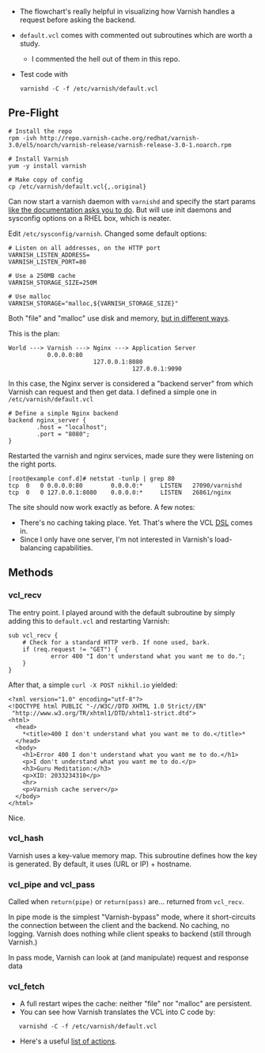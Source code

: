 *   The flowchart's really helpful in visualizing how Varnish handles a
    request before asking the backend.
*   `default.vcl` comes with commented out subroutines which are worth
    a study.
    *   I commented the hell out of them in this repo.
*   Test code with

        varnishd -C -f /etc/varnish/default.vcl

Pre-Flight
----------

    # Install the repo  
    rpm -ivh http://repo.varnish-cache.org/redhat/varnish-3.0/el5/noarch/varnish-release/varnish-release-3.0-1.noarch.rpm
      
    # Install Varnish  
    yum -y install varnish  
      
    # Make copy of config  
    cp /etc/varnish/default.vcl{,.original}

Can now start a varnish daemon with `varnishd` and specify the start
params [like the documentation asks you to
do](https://www.varnish-cache.org/docs/3.0/tutorial/starting_varnish.html).
But will use init daemons and sysconfig options on a RHEL box, which is
neater.

Edit `/etc/sysconfig/varnish`. Changed some default options:

    # Listen on all addresses, on the HTTP port  
    VARNISH_LISTEN_ADDRESS=  
    VARNISH_LISTEN_PORT=80  
    
    # Use a 250MB cache  
    VARNISH_STORAGE_SIZE=250M  
           
    # Use malloc  
    VARNISH_STORAGE="malloc,${VARNISH_STORAGE_SIZE}"

Both "file" and "malloc" use disk and memory, [but in different
ways](https://www.varnish-software.com/static/book/Tuning.html#storage-backends).

This is the plan:

    World ---> Varnish ---> Nginx ---> Application Server  
               0.0.0.0:80  
                            127.0.0.1:8080  
                                       127.0.0.1:9090

In this case, the Nginx server is considered a "backend server" from
which Varnish can request and then get data. I defined a simple one in
`/etc/varnish/default.vcl`

    # Define a simple Nginx backend
    backend nginx_server {
            .host = "localhost";
            .port = "8080";
    }

Restarted the varnish and nginx services, made sure they were listening
on the right ports.

    [root@example conf.d]# netstat -tunlp | grep 80  
    tcp  0   0 0.0.0.0:80        0.0.0.0:*     LISTEN   27090/varnishd  
    tcp  0   0 127.0.0.1:8080    0.0.0.0:*     LISTEN   26861/nginx

The site should now work exactly as before. A few notes:

*   There's no caching taking place. Yet. That's where the VCL
    [DSL](http://en.wikipedia.org/wiki/Domain-specific_language)
    comes in.
*   Since I only have one server, I'm not interested in Varnish's
    load-balancing capabilities.

Methods
-------

### vcl\_recv

The entry point. I played around with the default subroutine by simply
adding this to `default.vcl` and restarting Varnish:

    sub vcl_recv {
        # Check for a standard HTTP verb. If none used, bark.
        if (req.request != "GET") {
                error 400 "I don't understand what you want me to do.";
        }
    }

After that, a simple `curl -X POST nikhil.io` yielded:

    <?xml version="1.0" encoding="utf-8"?>
    <!DOCTYPE html PUBLIC "-//W3C//DTD XHTML 1.0 Strict//EN"
     "http://www.w3.org/TR/xhtml1/DTD/xhtml1-strict.dtd">
    <html>
      <head>
        *<title>400 I don't understand what you want me to do.</title>*
      </head>
      <body>
        <h1>Error 400 I don't understand what you want me to do.</h1>
        <p>I don't understand what you want me to do.</p>
        <h3>Guru Meditation:</h3>
        <p>XID: 2033234310</p>
        <hr>
        <p>Varnish cache server</p>
      </body>
    </html>

Nice.

### vcl\_hash

Varnish uses a key-value memory map. This subroutine defines how the key
is generated. By default, it uses (URL or IP) + hostname.

### vcl\_pipe and vcl\_pass

Called when `return(pipe)` or `return(pass)` are... returned from
`vcl_recv`.

In pipe mode is the simplest "Varnish-bypass" mode, where it
short-circuits the connection between the client and the backend. No
caching, no logging. Varnish does nothing while client speaks to backend
(still through Varnish.)

In pass mode, Varnish can look at (and manipulate) request and response
data

### vcl\_fetch

*   A full restart wipes the cache: neither "file" nor "malloc"
    are persistent.
*   You can see how Varnish translates the VCL into C code by:

`   varnishd -C -f /etc/varnish/default.vcl`

*   Here's a useful [list of
    actions](https://www.varnish-cache.org/docs/3.0/tutorial/vcl.html#actions).
